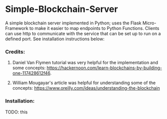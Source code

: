 # Simple-Blockchain-Server
A simple blockchain server implemented in Python; uses the Flask Micro-Framework to make it easier to map endpoints to Python Functions. Clients can use http to communicate with the service that can be set up to run on a defined port. See installation instructions below:

### Credits: 
1) Daniel Van Flymen tutorial was very helpful for the implementation and some concepts: https://hackernoon.com/learn-blockchains-by-building-one-117428612f46.

2) William Mougayar's article was helpful for understanding some of the concepts: https://www.oreilly.com/ideas/understanding-the-blockchain

### Installation:

TODO: this
